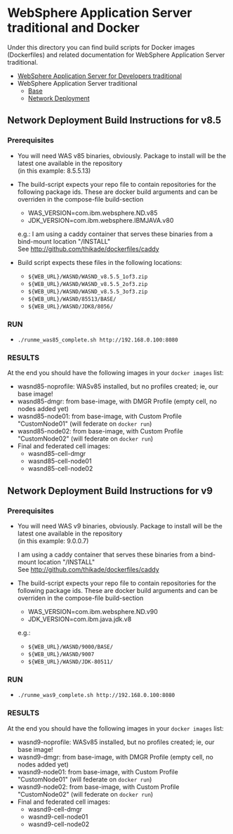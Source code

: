 # WebSphere Application Server traditional and Docker

Under this directory you can find build scripts for Docker images (Dockerfiles) and related documentation for WebSphere Application Server traditional.

* [WebSphere Application Server for Developers traditional](developer)
* WebSphere Application Server traditional
  * [Base](base)
  * [Network Deployment](nd)

## Network Deployment Build Instructions for v8.5
### Prerequisites
- You will need WAS v85 binaries, obviously. Package to install will be the latest one available in the repository  
  (in this example: 8.5.5.13)
- The build-script expects your repo file to contain repositories for the following package ids. These are docker build arguments and can be overriden in the compose-file build-section
    - WAS_VERSION=com.ibm.websphere.ND.v85
    - JDK_VERSION=com.ibm.websphere.IBMJAVA.v80

    e.g.:
  I am using a caddy container that serves these binaries from a bind-mount location "/INSTALL"  
  See http://github.com/thikade/dockerfiles/caddy

- Build script expects these files in the following locations:
  - `${WEB_URL}/WASND/WASND_v8.5.5_1of3.zip`
  - `${WEB_URL}/WASND/WASND_v8.5.5_2of3.zip`
  - `${WEB_URL}/WASND/WASND_v8.5.5_3of3.zip`
  - `${WEB_URL}/WASND/85513/BASE/`
  - `${WEB_URL}/WASND/JDK8/8056/`

### RUN

- `./runme_was85_complete.sh http://192.168.0.100:8080`

### RESULTS
At the end you should have the following images in your `docker images` list:  
- wasnd85-noprofile: WASv85 installed, but no profiles created; ie, our base image!
- wasnd85-dmgr: from base-image, with DMGR Profile (empty cell, no nodes added yet)
- wasnd85-node01: from base-image, with Custom Profile "CustomNode01" (will federate on `docker run`)
- wasnd85-node02: from base-image, with Custom Profile "CustomNode02" (will federate on `docker run`)
- Final and federated cell images:
  - wasnd85-cell-dmgr     
  - wasnd85-cell-node01   
  - wasnd85-cell-node02   



## Network Deployment Build Instructions for v9
### Prerequisites
- You will need WAS v9 binaries, obviously. Package to install will be the latest one available in the repository  
  (in this example: 9.0.0.7)

  I am using a caddy container that serves these binaries from a bind-mount location "/INSTALL"  
  See http://github.com/thikade/dockerfiles/caddy

- The build-script expects your repo file to contain repositories for the following package ids. These are docker build arguments and can be overriden in the compose-file build-section
  - WAS_VERSION=com.ibm.websphere.ND.v90
  - JDK_VERSION=com.ibm.java.jdk.v8  

  e.g.:
  - `${WEB_URL}/WASND/9000/BASE/`
  - `${WEB_URL}/WASND/9007`
  - `${WEB_URL}/WASND/JDK-80511/`

### RUN

- `./runme_was9_complete.sh http://192.168.0.100:8080`

### RESULTS
At the end you should have the following images in your `docker images` list:  
- wasnd9-noprofile: WASv85 installed, but no profiles created; ie, our base image!
- wasnd9-dmgr: from base-image, with DMGR Profile (empty cell, no nodes added yet)
- wasnd9-node01: from base-image, with Custom Profile "CustomNode01" (will federate on `docker run`)
- wasnd9-node02: from base-image, with Custom Profile "CustomNode02" (will federate on `docker run`)
- Final and federated cell images:
  - wasnd9-cell-dmgr     
  - wasnd9-cell-node01   
  - wasnd9-cell-node02   
